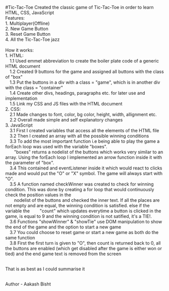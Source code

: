 #Tic-Tac-Toe
Created the classic game of Tic-Tac-Toe in order to learn HTML, CSS, JavaScript
<br>
Features:
<br>1. Multiplayer(Offline)
<br>2. New Game Button
<br>3. Reset Game Button
<br>4. All the Tic-Tac-Toe jazz
<br>
<br> How it works:
<br>1. HTML:
<br>&emsp;1.1 Used emmet abbreviation to create the boiler plate code of a generic HTML document
<br>&emsp;1.2 Created 9 buttons for the game and assigned all buttons with the class of "box"
<br>&emsp;1.3 Put the buttons in a div with a class = "game", which is in another div with the class = "container"
<br>&emsp;1.4 Create other divs, headings, paragraphs etc. for later use and implementation
<br>&emsp;1.5 Link my CSS and JS files with the HTML document
<br>2. CSS:
<br>&emsp;2.1 Made changes to font, color, bg color, height, width, allignment etc.
<br>&emsp;2.2 Overall made simple and self explanatory changes
<br>3. JavaScript
<br>&emsp;3.1 First I created variables that access all the elements of the HTML file
<br>&emsp;3.2 Then I created an array with all the possible winning conditions
<br>&emsp;3.3 To add the most important function i.e being able to play the game a forEach loop was used with the variable "boxes". 
<br>&emsp;&emsp;"boxes" returns a nodelist of the buttons which works very similar to an array. Using the forEach loop I implemented an arrow function inside it with the parameter of "box".
<br>&emsp;3.4 This contained and eventListener inside it which would react to clicks made and would put the "O" or "X" symbol. The game will always start with "O".
<br>&emsp;3.5 A function named checkWinner was created to check for winning condition. This was done by creating a for loop that would continuously check the position values in the 
<br>&emsp;&emsp;nodelist of the buttons and checked the inner text. If all the places are not empty and are equal, the winning condition is satisfied. else if the variable the 
<bt>&emsp;&emsp;"count" which updates everytime a button is clicked in the game, is equal to 9 and the winning condition is not satified, it's a TIE!.
<br>&emsp;3.6 Functions "showWinner" & "showTie" use DOM manipulation to show the end of the game and the option to start a new game
<br>&emsp;3.7 You could choose to reset game or start a new game as both do the same function
<br>&emsp;3.8 First the first turn is given to "O", then count is returned back to 0, all the buttons are enabled (which get disabled after the game is either won or tied) and the end game text is removed from the screen

<br> That is as best as I could summarise it

<br>Author - Aakash Bisht
